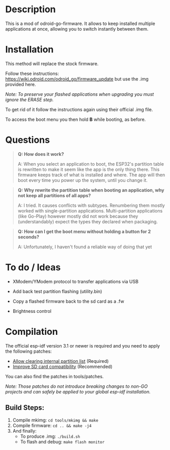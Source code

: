 # Description
This is a mod of odroid-go-firmware. It allows to keep installed multiple applications at once, allowing you to switch instantly between them.

# Installation

This method will replace the stock firmware.

Follow these instructions: https://wiki.odroid.com/odroid_go/firmware_update but use the .img provided here.

*Note: To preserve your flashed applications when upgrading you must ignore the ERASE step.*

To get rid of it follow the instructions again using their official .img file.

To access the boot menu you then hold **B** while booting, as before.


# Questions

> **Q: How does it work?**
>
> A: When you select an application to boot, the ESP32's partition table is rewritten to make it seem like the app is the only thing there. This firmware keeps track of what is installed and where. The app will then boot every time you power up the system, until you change it.

> **Q: Why rewrite the partition table when booting an application, why not keep all partitions of all apps?**
>
> A: I tried. It causes conflicts with subtypes. Renumbering them mostly worked with single-partition applications. Multi-partition applications (like Go-Play) however mostly did not work because they (understandably) expect the types they declared when packaging.

> **Q: How can I get the boot menu without holding a button for 2 seconds?**
>
> A: Unfortunately, I haven't found a reliable way of doing that yet


# To do / Ideas

- XModem/YModem protocol to transfer applications via USB

- Add back test partition flashing (utility.bin)

- Copy a flashed firmware back to the sd card as a .fw

- Brightness control


# Compilation
The official esp-idf version 3.1 or newer is required and you need to apply the following patches:

- [Allow clearing internal partition list](https://github.com/OtherCrashOverride/esp-idf/commit/49fbef73c300920d2f63c9afb705eefabe3dac87) (Required)
- [Improve SD card compatibility](https://github.com/OtherCrashOverride/esp-idf/commit/a83e557538a033e25c376eedac79663c9b7b75da) (Recommended)

You can also find the patches in tools/patches.

_Note: Those patches do not introduce breaking changes to non-GO projects and can safely be applied to your global esp-idf installation._

## Build Steps:
1. Compile mkimg: `cd tools/mkimg && make`
2. Compile firmware: `cd .. && make -j4`
3. And finally:
   - To produce .img: `./build.sh`
   - To flash and debug: `make flash monitor`
